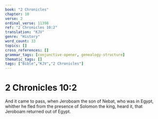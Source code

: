 ```yaml
---
book: "2 Chronicles"
chapter: 10
verse: 2
ordinal_verse: 11398
ref: "2 Chronicles 10:2"
translation: "KJV"
genre: "History"
word_count: 33
topics: []
cross_references: []
grammar_tags: [conjunctive-opener, genealogy-structure]
thematic_tags: []
tags: ["Bible","KJV","2 Chronicles"]
---
```


# 2 Chronicles 10:2

And it came to pass, when Jeroboam the son of Nebat, who was in Egypt, whither he fled from the presence of Solomon the king, heard it, that Jeroboam returned out of Egypt.
